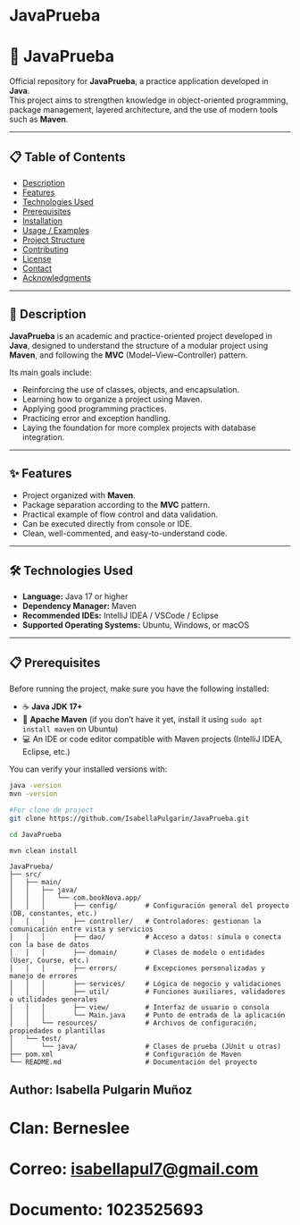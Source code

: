 # JavaPrueba

# 🧠 JavaPrueba

Official repository for **JavaPrueba**, a practice application developed in **Java**.  
This project aims to strengthen knowledge in object-oriented programming, package management, layered architecture, and the use of modern tools such as **Maven**.

---

## 📋 Table of Contents

- [Description](#description)
- [Features](#features)
- [Technologies Used](#technologies-used)
- [Prerequisites](#prerequisites)
- [Installation](#installation)
- [Usage / Examples](#usage--examples)
- [Project Structure](#project-structure)
- [Contributing](#contributing)
- [License](#license)
- [Contact](#contact)
- [Acknowledgments](#acknowledgments)

---

## 🧐 Description

**JavaPrueba** is an academic and practice-oriented project developed in **Java**, designed to understand the structure of a modular project using **Maven**, and following the **MVC** (Model–View–Controller) pattern.

Its main goals include:

- Reinforcing the use of classes, objects, and encapsulation.
- Learning how to organize a project using Maven.
- Applying good programming practices.
- Practicing error and exception handling.
- Laying the foundation for more complex projects with database integration.

---

## ✨ Features

- Project organized with **Maven**.
- Package separation according to the **MVC** pattern.
- Practical example of flow control and data validation.
- Can be executed directly from console or IDE.
- Clean, well-commented, and easy-to-understand code.

---

## 🛠 Technologies Used

- **Language:** Java 17 or higher
- **Dependency Manager:** Maven
- **Recommended IDEs:** IntelliJ IDEA / VSCode / Eclipse
- **Supported Operating Systems:** Ubuntu, Windows, or macOS

---

## 📋 Prerequisites

Before running the project, make sure you have the following installed:

- ☕ **Java JDK 17+**
- 🧩 **Apache Maven** (if you don’t have it yet, install it using `sudo apt install maven` on Ubuntu)
- 💻 An IDE or code editor compatible with Maven projects (IntelliJ IDEA, Eclipse, etc.)

You can verify your installed versions with:




```bash
java -version
mvn -version

#For clone de project
git clone https://github.com/IsabellaPulgarin/JavaPrueba.git

cd JavaPrueba

mvn clean install
```

```
JavaPrueba/
├── src/
│   ├── main/
│   │   ├── java/
│   │   │   └── com.bookNova.app/
│   │   │       ├── config/       # Configuración general del proyecto (DB, constantes, etc.)
│   │   │       ├── controller/   # Controladores: gestionan la comunicación entre vista y servicios
│   │   │       ├── dao/          # Acceso a datos: simula o conecta con la base de datos
│   │   │       ├── domain/       # Clases de modelo o entidades (User, Course, etc.)
│   │   │       ├── errors/       # Excepciones personalizadas y manejo de errores
│   │   │       ├── services/     # Lógica de negocio y validaciones
│   │   │       ├── util/         # Funciones auxiliares, validadores o utilidades generales
│   │   │       ├── view/         # Interfaz de usuario o consola
│   │   │       └── Main.java     # Punto de entrada de la aplicación
│   │   └── resources/            # Archivos de configuración, propiedades o plantillas
│   └── test/
│       └── java/                 # Clases de prueba (JUnit u otras)
├── pom.xml                       # Configuración de Maven
└── README.md                     # Documentación del proyecto
```

## Author: Isabella Pulgarin Muñoz

# Clan: Berneslee

# Correo: isabellapul7@gmail.com

# Documento: 1023525693